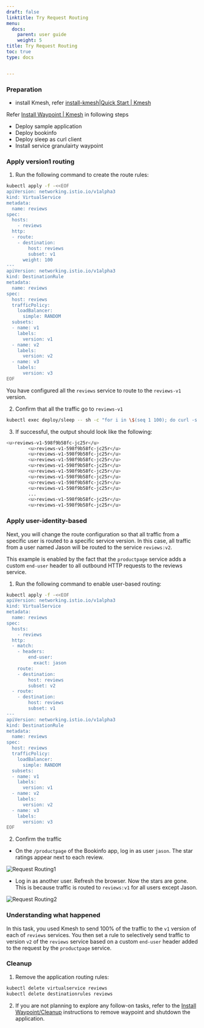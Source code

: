 ```yaml
---
draft: false
linktitle: Try Request Routing
menu:
  docs:
    parent: user guide
    weight: 5
title: Try Request Routing
toc: true
type: docs


---
```


### Preparation

- install Kmesh, refer [install-kmesh|Quick Start | Kmesh](https://kmesh.net/en/docs/setup/quickstart/#install-kmesh)

Refer [Install Waypoint | Kmesh](https://kmesh.net/en/docs/userguide/install_waypoint/#preparation) in following steps

- Deploy sample application
- Deploy bookinfo
- Deploy sleep as curl client
- Install service granulairty waypoint

### Apply version1 routing

1. Run the following command to create the route rules:

```bash
kubectl apply -f -<<EOF
apiVersion: networking.istio.io/v1alpha3
kind: VirtualService
metadata:
  name: reviews
spec:
  hosts:
    - reviews
  http:
  - route:
    - destination:
        host: reviews
        subset: v1
      weight: 100
---
apiVersion: networking.istio.io/v1alpha3
kind: DestinationRule
metadata:
  name: reviews
spec:
  host: reviews
  trafficPolicy:
    loadBalancer:
      simple: RANDOM
  subsets:
  - name: v1
    labels:
      version: v1
  - name: v2
    labels:
      version: v2
  - name: v3
    labels:
      version: v3
EOF
```
You have configured all the `reviews` service to route to the `reviews-v1` version.

2. Confirm that all the traffic go to `reviews-v1`

```bash
kubectl exec deploy/sleep -- sh -c "for i in \$(seq 1 100); do curl -s http://productpage:9080/productpage | grep reviews-v.-; done"
```

3. If successful, the output should look like the following:

```bash
<u>reviews-v1-598f9b58fc-jc25r</u>
        <u>reviews-v1-598f9b58fc-jc25r</u>
        <u>reviews-v1-598f9b58fc-jc25r</u>
        <u>reviews-v1-598f9b58fc-jc25r</u>
        <u>reviews-v1-598f9b58fc-jc25r</u>
        <u>reviews-v1-598f9b58fc-jc25r</u>
        <u>reviews-v1-598f9b58fc-jc25r</u>
        <u>reviews-v1-598f9b58fc-jc25r</u>
        <u>reviews-v1-598f9b58fc-jc25r</u>
        ...
        <u>reviews-v1-598f9b58fc-jc25r</u>
        <u>reviews-v1-598f9b58fc-jc25r</u>
```

### Apply user-identity-based

Next, you will change the route configuration so that all traffic from a specific user is routed to a specific service version. In this case, all traffic from a user named Jason will be routed to the service `reviews:v2`.

This example is enabled by the fact that the `productpage` service adds a custom `end-user` header to all outbound HTTP requests to the reviews service.

1. Run the following command to enable user-based routing:

```bash
kubectl apply -f -<<EOF
apiVersion: networking.istio.io/v1alpha3
kind: VirtualService
metadata:
  name: reviews
spec:
  hosts:
    - reviews
  http:
  - match:
    - headers:
        end-user:
          exact: jason
    route:
    - destination:
        host: reviews
        subset: v2
  - route:
    - destination:
        host: reviews
        subset: v1
---
apiVersion: networking.istio.io/v1alpha3
kind: DestinationRule
metadata:
  name: reviews
spec:
  host: reviews
  trafficPolicy:
    loadBalancer:
      simple: RANDOM
  subsets:
  - name: v1
    labels:
      version: v1
  - name: v2
    labels:
      version: v2
  - name: v3
    labels:
      version: v3
EOF
```

2. Confirm the traffic

- On the `/productpage` of the Bookinfo app, log in as user `jason`. The star ratings appear next to each review.

![Request Routing1](/docs/user_guide/request_routing1.png)

- Log in as another user. Refresh the browser. Now the stars are gone. This is because traffic is routed to `reviews:v1` for all users except Jason.

![Request Routing2](/docs/user_guide/request_routing2.png)

### Understanding what happened

In this task, you used Kmesh to send 100% of the traffic to the `v1` version of each of `reviews` services. You then set a rule to selectively send traffic to version `v2` of the `reviews` service based on a custom `end-user` header added to the request by the `productpage` service.

### Cleanup

1. Remove the application routing rules:

```bash
kubectl delete virtualservice reviews
kubectl delete destinationrules reviews
```

2. If you are not planning to explore any follow-on tasks, refer to the [Install Waypoint/Cleanup](https://kmesh.net/en/docs/userguide/install_waypoint/#cleanup) instructions to remove waypoint and shutdown the application.





